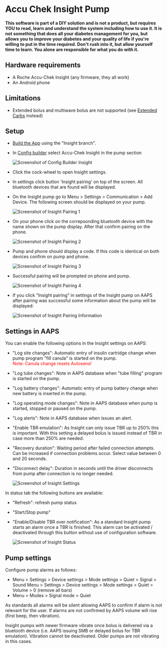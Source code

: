 # Accu Chek Insight Pump

**This software is part of a DIY solution and is not a product, but
requires YOU to read, learn and understand the system including how to use it.
It is not something that does all your diabetes management for you, but
allows you to improve your diabetes and your quality of life 
if you're willing to put in the time required. Don't rush into it,
but allow yourself time to learn. You alone are responsible for what
you do with it.**

## Hardware requirements

- A Roche Accu-Chek Insight (any firmware, they all work)
- An Android phone

## Limitations

- Extended bolus and multiwave bolus are not supported (see [Extended Carbs](../Usage/Extended-Carbs) instead)

## Setup

- [Build the App](../Installing-AndroidAPS/Building-APK) using the "Insight branch".
- In [Config builder](../Configuration/Config-Builder) select Accu-Chek Insight in the pump section

   ![Screenshot of Config Builder Insight](../../images/Insight_ConfigBuilder.png)

- Click the cock-wheel to open Insight settings.
- In settings click button 'Insight pairing' on top of the screen. All bluetooth devices that are found will be displayed.
 - On the Insight pump go to Menu > Settings > Communication > Add Device. The following screen should be displayed on your pump.
 
   ![Screenshot of Insight Pairing 1](../../images/Insight_Pairing1.png)

- On your phone click on the correpsonding bluetooth device with the name shown on the pump display. After that confirm pairing on the phone.

   ![Screenshot of Insight Pairing 2](../../images/Insight_Pairing2.png)

- Pump and phone should display a code. If this code is identical on both devices confirm on pump and phone.

   ![Screenshot of Insight Pairing 3](../../images/Insight_Pairing3.png)

- Successful pairing will be prompted on phone and pump.

   ![Screenshot of Insight Pairing 4](../../images/Insight_Pairing4.png)

- If you click "Insight pairing" in settings of the Insight pump on AAPS after pairing was successful some information about the pump will be displayed:

   ![Screenshot of Insight Pairing Information](../../images/Insight_PairingInformation.png)


## Settings in AAPS

You can enable the following options in the Insight settings on AAPS:
- "Log site changes": Automatic entry of insulin cartridge change when pump program "fill canula" is started on the pump.<br><font color="red">Note: Canula change resets Autosens!</b></font>
- "Log tube changes": Note in AAPS database when "tube filling" program is started on the pump.
- "Log battery changes": Automatic entry of pump battery change when new battery is inserted in the pump.
- "Log operating mode changes": Note in AAPS database when pump is started, stopped or paused on the pump.
- "Log alerts": Note in AAPS database when issues an alert.
- "Enable TBR emulation": As Insight can only issue TBR up to 250% this is important. With this setting a delayed bolus is issued instead of TBR in case more than 250% are needed.
- "Recovery duration": Waiting period after failed connection attempts. Can be increased if connection problems occur. Select value between 0 and 20 seconds.
- "Disconnect delay": Duration in seconds until the driver disconnects from pump after connection is no longer needed.

   ![Screenshot of Insight Settings](../../images/Insight_Settings.png)
   
In status tab the following buttons are available:
- "Refresh": refresh pump status
- "Start/Stop pump"
- "Enable/Disable TBR over notification": As a standard Insight pump starts an alarm once a TBR is finished. This alarm can be activated / deactivated through this button without use of configuration software.

   ![Screenshot of Insight Status](../../images/Insight_Status.png)

## Pump settings

Configure pump alarms as follows:
- Menu > Settings > Device settings > Mode settings > Quiet > Signal > Sound Menu > Settings > Device settings > Mode settings > Quiet > Volume > 0 (remove all bars)
- Menu > Modes > Signal mode > Quiet

As standards all alarms will be silent allowing AAPS to confirm if alarm is not relevant for the user. If alarms are not confirmed by AAPS volume will rise (first beep, then vibration).

Insight pumps with newer firmware vibrate once bolus is delivered via a bluetooth device (i.e. AAPS issuing SMB or delayed bolus for TBR emulation). Vibration cannot be deactivated. Older pumps are not vibrating in this cases.



